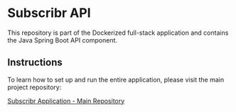# Subscribr API

This repository is part of the Dockerized full-stack application and contains the Java Spring Boot API component.

## Instructions

To learn how to set up and run the entire application, please visit the main project repository:

[Subscribr Application - Main Repository](https://github.com/aidenharrington/subscribr-application)
